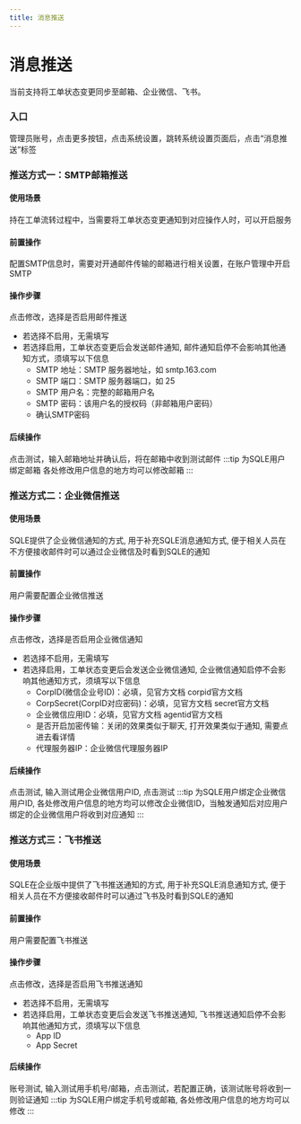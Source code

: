 ```yaml
---
title: 消息推送
---
```


# 消息推送
当前支持将工单状态变更同步至邮箱、企业微信、飞书。

### 入口
管理员账号，点击更多按钮，点击系统设置，跳转系统设置页面后，点击“消息推送”标签

### 推送方式一：SMTP邮箱推送
#### 使用场景
持在工单流转过程中，当需要将工单状态变更通知到对应操作人时，可以开启服务

#### 前置操作
配置SMTP信息时，需要对开通邮件传输的邮箱进行相关设置，在账户管理中开启SMTP

#### 操作步骤
点击修改，选择是否启用邮件推送
* 若选择不启用，无需填写
* 若选择启用，工单状态变更后会发送邮件通知, 邮件通知启停不会影响其他通知方式，须填写以下信息
    * SMTP 地址：SMTP 服务器地址，如 smtp.163.com
    * SMTP 端口：SMTP 服务器端口，如 25
    * SMTP 用户名：完整的邮箱用户名
    * SMTP 密码：该用户名的授权码（非邮箱用户密码）
    * 确认SMTP密码

#### 后续操作
点击测试，输入邮箱地址并确认后，将在邮箱中收到测试邮件
:::tip
为SQLE用户绑定邮箱 各处修改用户信息的地方均可以修改邮箱
:::

### 推送方式二：企业微信推送
#### 使用场景
SQLE提供了企业微信通知的方式, 用于补充SQLE消息通知方式, 便于相关人员在不方便接收邮件时可以通过企业微信及时看到SQLE的通知

#### 前置操作
用户需要配置企业微信推送

#### 操作步骤
点击修改，选择是否启用企业微信通知
* 若选择不启用，无需填写
* 若选择启用，工单状态变更后会发送企业微信通知, 企业微信通知启停不会影响其他通知方式，须填写以下信息
    * CorpID(微信企业号ID)：必填，见官方文档 corpid官方文档
    * CorpSecret(CorpID对应密码)：必填，见官方文档 secret官方文档
    * 企业微信应用ID：必填，见官方文档 agentid官方文档
    * 是否开启加密传输：关闭的效果类似于聊天, 打开效果类似于通知, 需要点进去看详情
    * 代理服务器IP：企业微信代理服务器IP

#### 后续操作
点击测试, 输入测试用企业微信用户ID, 点击测试
:::tip
为SQLE用户绑定企业微信用户ID, 各处修改用户信息的地方均可以修改企业微信ID，当触发通知后对应用户绑定的企业微信用户将收到对应通知
:::

### 推送方式三：飞书推送
#### 使用场景
SQLE在企业版中提供了飞书推送通知的方式, 用于补充SQLE消息通知方式, 便于相关人员在不方便接收邮件时可以通过飞书及时看到SQLE的通知

#### 前置操作
用户需要配置飞书推送

#### 操作步骤
点击修改，选择是否启用飞书推送通知
* 若选择不启用，无需填写
* 若选择启用，工单状态变更后会发送飞书推送通知, 飞书推送通知启停不会影响其他通知方式，须填写以下信息
    * App ID
    * App Secret

#### 后续操作
账号测试, 输入测试用手机号/邮箱，点击测试，若配置正确，该测试账号将收到一则验证通知
:::tip
为SQLE用户绑定手机号或邮箱, 各处修改用户信息的地方均可以修改
:::
